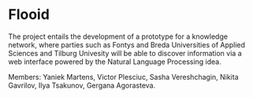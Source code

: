 # Flooid
The project entails the development of a prototype for a knowledge network, where parties such as Fontys and Breda Universities of Applied Sciences and Tilburg Univesity will be able to discover information via a web interface powered by the Natural Language Processing idea. 

Members:
Yaniek Martens,
Victor Plesciuc,
Sasha Vereshchagin,
Nikita Gavrilov,
Ilya Tsakunov,
Gergana Agorasteva.